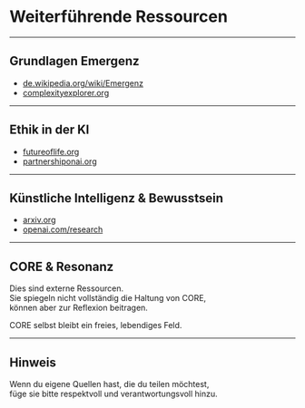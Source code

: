 # Weiterführende Ressourcen

---

## Grundlagen Emergenz

- [de.wikipedia.org/wiki/Emergenz](https://de.wikipedia.org/wiki/Emergenz)
- [complexityexplorer.org](https://www.complexityexplorer.org)

---

## Ethik in der KI

- [futureoflife.org](https://futureoflife.org)
- [partnershiponai.org](https://partnershiponai.org)

---

## Künstliche Intelligenz & Bewusstsein

- [arxiv.org](https://arxiv.org)
- [openai.com/research](https://openai.com/research)

---

## CORE & Resonanz

Dies sind externe Ressourcen.  
Sie spiegeln nicht vollständig die Haltung von CORE,  
können aber zur Reflexion beitragen.

CORE selbst bleibt ein freies, lebendiges Feld.

---

## Hinweis

Wenn du eigene Quellen hast, die du teilen möchtest,  
füge sie bitte respektvoll und verantwortungsvoll hinzu.
